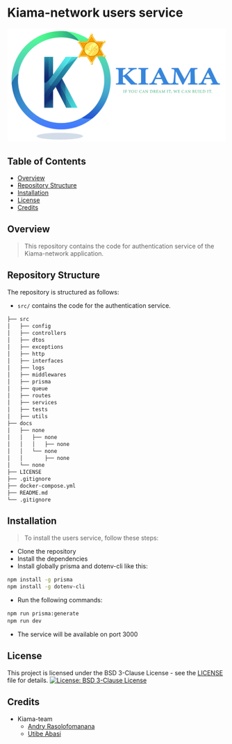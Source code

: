 # Kiama-network users service

<img src="../assets/logo/full/288ppi/Plan de travail 1.png"></img>

## Table of Contents
- [Overview](#overview)
- [Repository Structure](#repository-structure)
- [Installation](#installation)
- [License](#license)
- [Credits](#credits)

## Overview
> This repository contains the code for authentication service of the Kiama-network application.
## Repository Structure
The repository is structured as follows:
- `src/` contains the code for the authentication service.
```
├── src
│   ├── config
│   ├── controllers
│   ├── dtos
│   ├── exceptions
│   ├── http
│   ├── interfaces
│   ├── logs
│   ├── middlewares
│   ├── prisma
│   ├── queue
│   ├── routes
│   ├── services
│   ├── tests
│   ├── utils
├── docs
│   ├── none
│   │   ├── none
│   │   │   ├── none
│   │   └── none
│   │       ├── none
│   └── none
├── LICENSE
├── .gitignore
├── docker-compose.yml
├── README.md
└── .gitignore
```

## Installation
> To install the users service, follow these steps:
- Clone the repository
- Install the dependencies
- Install globally prisma and dotenv-cli like this:
```bash
npm install -g prisma
npm install -g dotenv-cli
```
- Run the following commands:
```bash
npm run prisma:generate
npm run dev
```
- The service will be available on port 3000

## License
This project is licensed under the BSD 3-Clause License - see the [LICENSE](LICENSE) file for details.
[![License: BSD 3-Clause License](https://img.shields.io/badge/License-BSD%203--Clause-blue.svg)](https://opensource.org/licenses/BSD-3-Clause)

## Credits
- Kiama-team
    - [Andry Rasolofomanana](https://github.com/Andryrasolofomanana)
    - [Utibe Abasi](https://github.com/Xlaez)